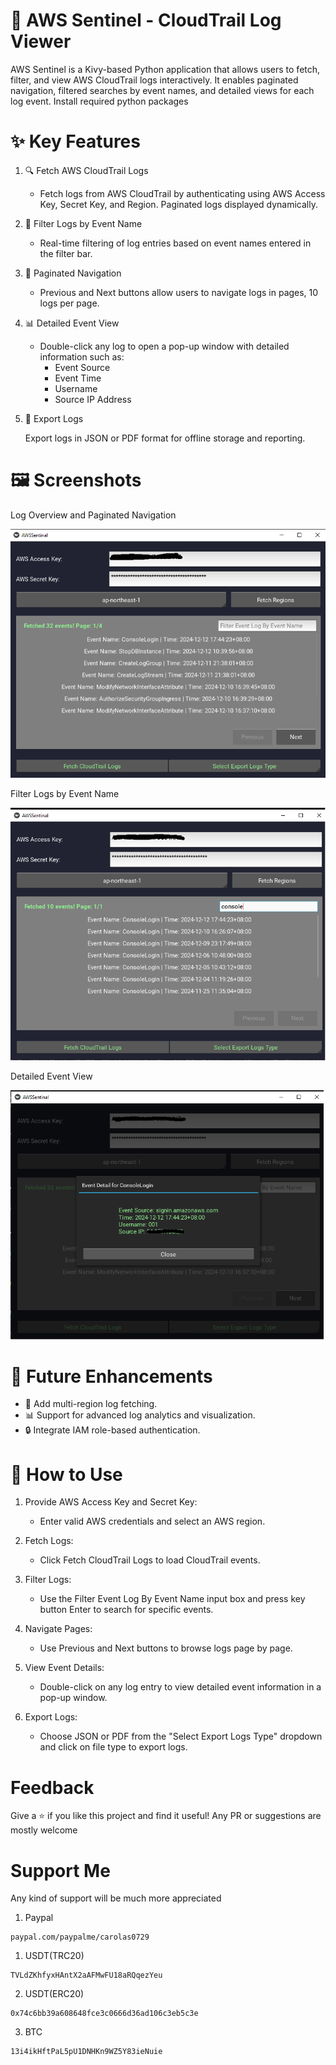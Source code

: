 # 🚀 AWS Sentinel - CloudTrail Log Viewer

AWS Sentinel is a Kivy-based Python application that allows users to fetch, filter, and view AWS CloudTrail logs interactively. It enables paginated navigation, filtered searches by event names, and detailed views for each log event.
Install required python packages


# ✨ Key Features
1. 🔍 Fetch AWS CloudTrail Logs

   - Fetch logs from AWS CloudTrail by authenticating using AWS Access Key, Secret Key, and Region.
    Paginated logs displayed dynamically.

2. 📝 Filter Logs by Event Name

   - Real-time filtering of log entries based on event names entered in the filter bar.

3. 📄 Paginated Navigation

   - Previous and Next buttons allow users to navigate logs in pages, 10 logs per page.

4. 📊 Detailed Event View

    - Double-click any log to open a pop-up window with detailed information such as:
       - Event Source
       - Event Time
       - Username
       - Source IP Address

5. 💾 Export Logs

    Export logs in JSON or PDF format for offline storage and reporting.


# 🖼️ Screenshots

Log Overview and Paginated Navigation

![Screenshot of image_original](https://github.com/CarolasZC/AWSSentinel/blob/master/images/image_original.jpeg)

Filter Logs by Event Name

![Screenshot of image_original3](https://github.com/CarolasZC/AWSSentinel/blob/master/images/image_original3.jpeg)

Detailed Event View

![Screenshot of image_original2](https://github.com/CarolasZC/AWSSentinel/blob/master/images/image_original2.jpeg)


# 🚀 Future Enhancements
   - 🌟 Add multi-region log fetching.
   - 📊 Support for advanced log analytics and visualization.
   - 🔒 Integrate IAM role-based authentication.


# 🚀 How to Use
1. Provide AWS Access Key and Secret Key:
    - Enter valid AWS credentials and select an AWS region.

2. Fetch Logs:
    - Click Fetch CloudTrail Logs to load CloudTrail events.

3. Filter Logs:
    - Use the Filter Event Log By Event Name input box and press key button Enter to search for specific events.

4. Navigate Pages:
    - Use Previous and Next buttons to browse logs page by page.

5. View Event Details:
    - Double-click on any log entry to view detailed event information in a pop-up window.

5. Export Logs:
    - Choose JSON or PDF from the "Select Export Logs Type" dropdown and click on file type to export logs.

# Feedback

Give a ⭐️ if you like this project and find it useful! Any PR or suggestions are mostly welcome

# Support Me

Any kind of support will be much more appreciated

1. Paypal

```
paypal.com/paypalme/carolas0729
```

1. USDT(TRC20)

```
TVLdZKhfyxHAntX2aAFMwFU18aRQqezYeu
```

2. USDT(ERC20)

```
0x74c6bb39a608648fce3c0666d36ad106c3eb5c3e
```

3. BTC

```
13i4ikHftPaL5pU1DNHKn9WZ5Y83ieNuie
```
